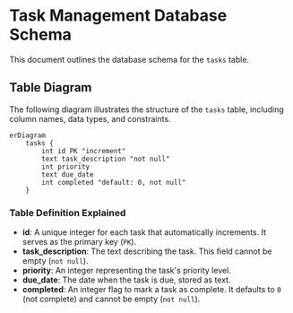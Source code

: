 # Task Management Database Schema

This document outlines the database schema for the `tasks` table.

## Table Diagram

The following diagram illustrates the structure of the `tasks` table, including column names, data types, and constraints.

```mermaid
erDiagram
    tasks {
        int id PK "increment"
        text task_description "not null"
        int priority
        text due_date
        int completed "default: 0, not null"
    }
```

### Table Definition Explained

*   **id**: A unique integer for each task that automatically increments. It serves as the primary key (`PK`).
*   **task\_description**: The text describing the task. This field cannot be empty (`not null`).
*   **priority**: An integer representing the task's priority level.
*   **due\_date**: The date when the task is due, stored as text.
*   **completed**: An integer flag to mark a task as complete. It defaults to `0` (not complete) and cannot be empty (`not null`).